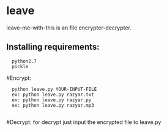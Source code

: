 # leave
leave-me-with-this is an file encrypter-decrypter.

## Installing requirements:
```
  python2.7
  pickle
```

#Encrypt:
```
  python leave.py YOUR-INPUT-FILE
  ex: python leave.py razyar.txt
  ex: python leave.py razyar.py
  ex: python leave.py razyar.mp3
  
```

#Decrypt:
for decrypt just input the encrypted file to leave.py

  

